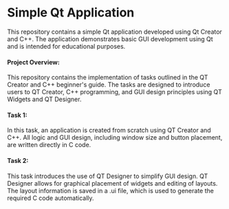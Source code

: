 # Simple Qt Application

This repository contains a simple Qt application developed using Qt Creator and C++. The application demonstrates basic GUI development using Qt and is intended for educational purposes.

#### Project Overview:
This repository contains the implementation of tasks outlined in the QT Creator and C++ beginner's guide. The tasks are designed to introduce users to QT Creator, C++ programming, and GUI design principles using QT Widgets and QT Designer.

#### Task 1:
In this task, an application is created from scratch using QT Creator and C++. All logic and GUI design, including window size and button placement, are written directly in C code. 


#### Task 2:
This task introduces the use of QT Designer to simplify GUI design. QT Designer allows for graphical placement of widgets and editing of layouts. The layout information is saved in a .ui file, which is used to generate the required C code automatically.

